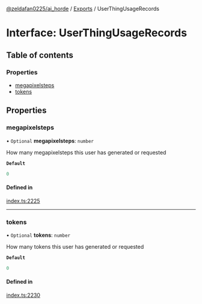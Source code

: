 [@zeldafan0225/ai_horde](../README.md) / [Exports](../modules.md) / UserThingUsageRecords

# Interface: UserThingUsageRecords

## Table of contents

### Properties

- [megapixelsteps](UserThingUsageRecords.md#megapixelsteps)
- [tokens](UserThingUsageRecords.md#tokens)

## Properties

### megapixelsteps

• `Optional` **megapixelsteps**: `number`

How many megapixelsteps this user has generated or requested

**`Default`**

```ts
0
```

#### Defined in

[index.ts:2225](https://github.com/ZeldaFan0225/ai_horde/blob/bd3c116/index.ts#L2225)

___

### tokens

• `Optional` **tokens**: `number`

How many tokens this user has generated or requested

**`Default`**

```ts
0
```

#### Defined in

[index.ts:2230](https://github.com/ZeldaFan0225/ai_horde/blob/bd3c116/index.ts#L2230)
